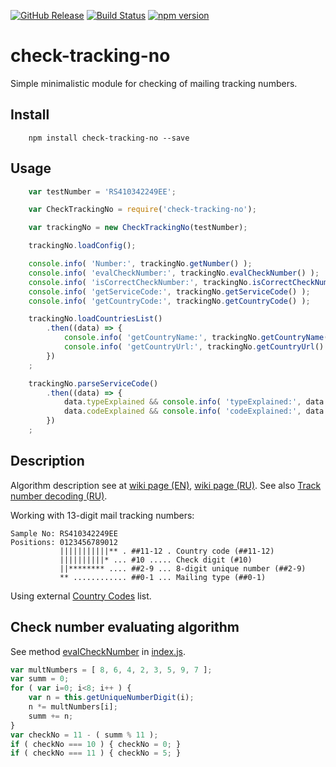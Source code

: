 [![GitHub Release](https://img.shields.io/github/release/lilliputten/check-tracking-no.svg)](https://github.com/lilliputten/check-tracking-no/releases)
[![Build Status](https://api.travis-ci.org/lilliputten/check-tracking-no.svg?branch=master)](https://travis-ci.org/lilliputten/check-tracking-no)
[![npm version](https://badge.fury.io/js/check-tracking-no.svg)](https://badge.fury.io/js/check-tracking-no)

# check-tracking-no

Simple minimalistic module for checking of mailing tracking numbers.

Install
-------

```shell
    npm install check-tracking-no --save
```

Usage
-----

```javascript
    var testNumber = 'RS410342249EE';

    var CheckTrackingNo = require('check-tracking-no');

    var trackingNo = new CheckTrackingNo(testNumber);

    trackingNo.loadConfig();

    console.info( 'Number:', trackingNo.getNumber() );
    console.info( 'evalCheckNumber:', trackingNo.evalCheckNumber() );
    console.info( 'isCorrectCheckNumber:', trackingNo.isCorrectCheckNumber() );
    console.info( 'getServiceCode:', trackingNo.getServiceCode() );
    console.info( 'getCountryCode:', trackingNo.getCountryCode() );

    trackingNo.loadCountriesList()
        .then((data) => {
            console.info( 'getCountryName:', trackingNo.getCountryName() );
            console.info( 'getCountryUrl:', trackingNo.getCountryUrl() );
        })
    ;

    trackingNo.parseServiceCode()
        .then((data) => {
            data.typeExplained && console.info( 'typeExplained:', data.typeExplained);
            data.codeExplained && console.info( 'codeExplained:', data.codeExplained);
        })
    ;
```

Description
-----------

Algorithm description see at
[wiki page (EN)](https://en.wikipedia.org/wiki/Tracking_number),
[wiki page (RU)](https://ru.wikipedia.org/wiki/Почтовый_идентификатор).
See also [Track number decoding (RU)](http://shopinfo.com.ua/threads/rasshifrovka-trek-nomera.1170).

Working with 13-digit mail tracking numbers:
```
Sample No: RS410342249EE
Positions: 0123456789012
           |||||||||||** . ##11-12 . Country code (##11-12)
           ||||||||||* ... #10 ..... Check digit (#10)
           ||******** .... ##2-9 ... 8-digit unique number (##2-9)
           ** ............ ##0-1 ... Mailing type (##0-1)
```
Using external [Country Codes](https://countrycode.org/) list.

Check number evaluating algorithm
---------------------------------

See method [evalCheckNumber](https://github.com/lilliputten/check-tracking-no/blob/v0.0.3/index.js#L246-L257) in
[index.js](https://github.com/lilliputten/check-tracking-no/blob/master/index.js).

``` javascript
var multNumbers = [ 8, 6, 4, 2, 3, 5, 9, 7 ];
var summ = 0;
for ( var i=0; i<8; i++ ) {
    var n = this.getUniqueNumberDigit(i);
    n *= multNumbers[i];
    summ += n;
}
var checkNo = 11 - ( summ % 11 );
if ( checkNo === 10 ) { checkNo = 0; }
if ( checkNo === 11 ) { checkNo = 5; }
```

